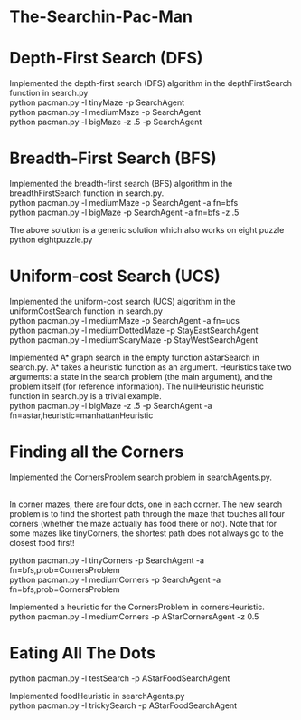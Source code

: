 # The-Searchin-Pac-Man
# Depth-First Search (DFS)
Implemented the depth-first search (DFS) algorithm in the depthFirstSearch function in search.py <br />
python pacman.py -l tinyMaze -p SearchAgent <br />
python pacman.py -l mediumMaze -p SearchAgent <br />
python pacman.py -l bigMaze -z .5 -p SearchAgent<br />

# Breadth-First Search (BFS)
Implemented the breadth-first search (BFS) algorithm in the breadthFirstSearch function in search.py.<br />
python pacman.py -l mediumMaze -p SearchAgent -a fn=bfs<br />
python pacman.py -l bigMaze -p SearchAgent -a fn=bfs -z .5<br />

The above solution is a generic solution which also works on eight puzzle<br />
python eightpuzzle.py

# Uniform-cost Search (UCS)
Implemented the uniform-cost search (UCS) algorithm in the uniformCostSearch function in search.py<br />
python pacman.py -l mediumMaze -p SearchAgent -a fn=ucs<br />
python pacman.py -l mediumDottedMaze -p StayEastSearchAgent<br />
python pacman.py -l mediumScaryMaze -p StayWestSearchAgent<br />

Implemented A* graph search in the empty function aStarSearch in search.py. A* takes a heuristic function as an argument. Heuristics take two arguments: a state in the search problem (the main argument), and the problem itself (for reference information). The nullHeuristic heuristic function in search.py is a trivial example.<br />
python pacman.py -l bigMaze -z .5 -p SearchAgent -a fn=astar,heuristic=manhattanHeuristic 

# Finding all the Corners
Implemented the CornersProblem search problem in searchAgents.py. <br /><br />

In corner mazes, there are four dots, one in each corner. The new search problem is to find the shortest path through the maze that touches all four corners (whether the maze actually has food there or not). Note that for some mazes like tinyCorners, the shortest path does not always go to the closest food first! <br />

python pacman.py -l tinyCorners -p SearchAgent -a fn=bfs,prob=CornersProblem<br />
python pacman.py -l mediumCorners -p SearchAgent -a fn=bfs,prob=CornersProblem<br />

Implemented a heuristic for the CornersProblem in cornersHeuristic.<br />
python pacman.py -l mediumCorners -p AStarCornersAgent -z 0.5<br />

# Eating All The Dots
python pacman.py -l testSearch -p AStarFoodSearchAgent<br />

Implemented foodHeuristic in searchAgents.py<br />
python pacman.py -l trickySearch -p AStarFoodSearchAgent
